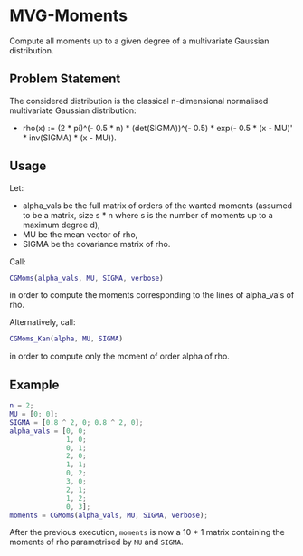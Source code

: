 # MVG-Moments
Compute all moments up to a given degree of a multivariate Gaussian distribution.

## Problem Statement
The considered distribution is the classical n-dimensional normalised multivariate Gaussian distribution:
- rho(x) := (2 * pi)^(- 0.5 * n) * (det(SIGMA))^(- 0.5) * exp(- 0.5 * (x - MU)' * inv(SIGMA) * (x - MU)).

## Usage
Let:
- alpha_vals be the full matrix of orders of the wanted moments (assumed to be a matrix, size s * n where s is the number of moments up to a maximum degree d),
- MU be the mean vector of rho,
- SIGMA be the covariance matrix of rho.

Call:
```matlab
CGMoms(alpha_vals, MU, SIGMA, verbose)
```
in order to compute the moments corresponding to the lines of alpha_vals of rho.  

Alternatively, call:
```matlab
CGMoms_Kan(alpha, MU, SIGMA)
```
in order to compute only the moment of order alpha of rho.

## Example
```matlab
n = 2;
MU = [0; 0];
SIGMA = [0.8 ^ 2, 0; 0.8 ^ 2, 0];
alpha_vals = [0, 0;
              1, 0;
              0, 1;
              2, 0;
              1, 1;
              0, 2;
              3, 0;
              2, 1;
              1, 2;
              0, 3];
moments = CGMoms(alpha_vals, MU, SIGMA, verbose);
```
After the previous execution, `moments` is now a 10 * 1 matrix containing the moments of rho parametrised by `MU` and `SIGMA`.
